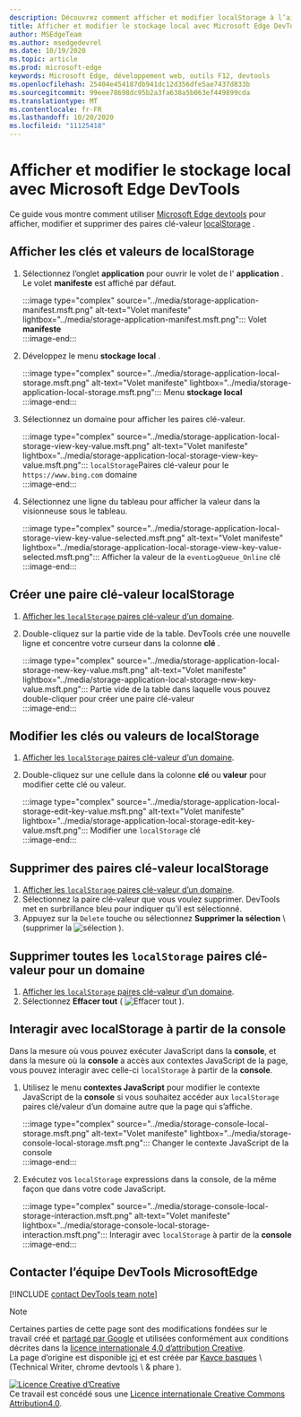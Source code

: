 ```yaml
---
description: Découvrez comment afficher et modifier localStorage à l’aide du volet stockage local et de la console.
title: Afficher et modifier le stockage local avec Microsoft Edge DevTools
author: MSEdgeTeam
ms.author: msedgedevrel
ms.date: 10/19/2020
ms.topic: article
ms.prod: microsoft-edge
keywords: Microsoft Edge, développement web, outils F12, devtools
ms.openlocfilehash: 25404e454187db941dc12d356dfe5ae7437d833b
ms.sourcegitcommit: 99eee78698dc95b2a3fa638a5b063ef449899cda
ms.translationtype: MT
ms.contentlocale: fr-FR
ms.lasthandoff: 10/20/2020
ms.locfileid: "11125418"
---
```

<!-- Copyright Kayce Basques 

   Licensed under the Apache License, Version 2.0 (the "License");
   you may not use this file except in compliance with the License.
   You may obtain a copy of the License at

       https://www.apache.org/licenses/LICENSE-2.0

   Unless required by applicable law or agreed to in writing, software
   distributed under the License is distributed on an "AS IS" BASIS,
   WITHOUT WARRANTIES OR CONDITIONS OF ANY KIND, either express or implied.
   See the License for the specific language governing permissions and
   limitations under the License.  -->  

# Afficher et modifier le stockage local avec Microsoft Edge DevTools  

Ce guide vous montre comment utiliser [Microsoft Edge devtools][MicrosoftEdgeDevTools] pour afficher, modifier et supprimer des paires clé-valeur [localStorage][MDNWindowsLocalStorage] .  

## Afficher les clés et valeurs de localStorage  

1.  Sélectionnez l’onglet **application** pour ouvrir le volet de l' **application** .  Le volet **manifeste** est affiché par défaut.  
    
    :::image type="complex" source="../media/storage-application-manifest.msft.png" alt-text="Volet manifeste" lightbox="../media/storage-application-manifest.msft.png":::
       Volet **manifeste**  
    :::image-end:::  
    
1.  Développez le menu **stockage local** .  
    
    :::image type="complex" source="../media/storage-application-local-storage.msft.png" alt-text="Volet manifeste" lightbox="../media/storage-application-local-storage.msft.png":::
       Menu **stockage local**  
    :::image-end:::  
    
1.  Sélectionnez un domaine pour afficher les paires clé-valeur.  
    
    :::image type="complex" source="../media/storage-application-local-storage-view-key-value.msft.png" alt-text="Volet manifeste" lightbox="../media/storage-application-local-storage-view-key-value.msft.png":::
       `localStorage`Paires clé-valeur pour le `https://www.bing.com` domaine  
    :::image-end:::  
    
1.  Sélectionnez une ligne du tableau pour afficher la valeur dans la visionneuse sous le tableau.  
    
    :::image type="complex" source="../media/storage-application-local-storage-view-key-value-selected.msft.png" alt-text="Volet manifeste" lightbox="../media/storage-application-local-storage-view-key-value-selected.msft.png":::
       Afficher la valeur de la `eventLogQueue_Online` clé  
    :::image-end:::  
    
## Créer une paire clé-valeur localStorage  

1.  [Afficher les `localStorage` paires clé-valeur d’un domaine](#view-localstorage-keys-and-values).  
1.  Double-cliquez sur la partie vide de la table.  DevTools crée une nouvelle ligne et concentre votre curseur dans la colonne **clé** .  
    
    :::image type="complex" source="../media/storage-application-local-storage-new-key-value.msft.png" alt-text="Volet manifeste" lightbox="../media/storage-application-local-storage-new-key-value.msft.png":::
       Partie vide de la table dans laquelle vous pouvez double-cliquer pour créer une paire clé-valeur  
    :::image-end:::  
    
## Modifier les clés ou valeurs de localStorage  

1.  [Afficher les `localStorage` paires clé-valeur d’un domaine](#view-localstorage-keys-and-values).  
1.  Double-cliquez sur une cellule dans la colonne **clé** ou **valeur** pour modifier cette clé ou valeur.  
    
    :::image type="complex" source="../media/storage-application-local-storage-edit-key-value.msft.png" alt-text="Volet manifeste" lightbox="../media/storage-application-local-storage-edit-key-value.msft.png":::
       Modifier une `localStorage` clé  
    :::image-end:::  
    
## Supprimer des paires clé-valeur localStorage  

1.  [Afficher les `localStorage` paires clé-valeur d’un domaine](#view-localstorage-keys-and-values).  
1.  Sélectionnez la paire clé-valeur que vous voulez supprimer.  DevTools met en surbrillance bleu pour indiquer qu’il est sélectionné.  
1.  Appuyez sur la `Delete` touche ou sélectionnez **Supprimer la sélection** \ (supprimer la ![ sélection ][ImageDeleteIcon] ).  
    
## Supprimer toutes les `localStorage` paires clé-valeur pour un domaine  

1.  [Afficher les `localStorage` paires clé-valeur d’un domaine](#view-localstorage-keys-and-values).  
1.  Sélectionnez **Effacer tout** ( ![ Effacer tout ][ImageClearIcon] ).  
    
## Interagir avec localStorage à partir de la console  

Dans la mesure où vous pouvez exécuter JavaScript dans la **console**, et dans la mesure où la **console** a accès aux contextes JavaScript de la page, vous pouvez interagir avec celle-ci `localStorage` à partir de la **console**.  

1.  Utilisez le menu **contextes JavaScript** pour modifier le contexte JavaScript de la **console** si vous souhaitez accéder aux `localStorage` paires clé/valeur d’un domaine autre que la page qui s’affiche.  
    
    :::image type="complex" source="../media/storage-console-local-storage.msft.png" alt-text="Volet manifeste" lightbox="../media/storage-console-local-storage.msft.png":::
       Changer le contexte JavaScript de la console  
    :::image-end:::  
    
1.  Exécutez vos `localStorage` expressions dans la console, de la même façon que dans votre code JavaScript.  
    
    :::image type="complex" source="../media/storage-console-local-storage-interaction.msft.png" alt-text="Volet manifeste" lightbox="../media/storage-console-local-storage-interaction.msft.png":::
       Interagir avec `localStorage` à partir de la **console**  
    :::image-end:::  
    
## Contacter l’équipe DevTools MicrosoftEdge  

[!INCLUDE [contact DevTools team note](../includes/contact-devtools-team-note.md)]  

<!-- image links -->  

[ImageClearIcon]: ../media/clear-icon.msft.png  
[ImageDeleteIcon]: ../media/delete-icon.msft.png  

<!-- links -->  

[MicrosoftEdgeDevTools]: ../../devtools-guide-chromium.md "Outils de développement Microsoft Edge (chrome) | Documents Microsoft"  

[MDNWindowsLocalStorage]: https://developer.mozilla.org/docs/Web/API/Window/localStorage "Window. localStorage | MDN"  

> [!NOTE]
> Certaines parties de cette page sont des modifications fondées sur le travail créé et [partagé par Google][GoogleSitePolicies] et utilisées conformément aux conditions décrites dans la [licence internationale 4,0 d’attribution Creative][CCA4IL].  
> La page d’origine est disponible [ici](https://developers.google.com/web/tools/chrome-devtools/storage/localstorage) et est créée par [Kayce basques][KayceBasques] \ (Technical Writer, chrome devtools \ & phare \).  

[![Licence Creative d’Creative][CCby4Image]][CCA4IL]  
Ce travail est concédé sous une [Licence internationale Creative Commons Attribution4.0][CCA4IL].  

[CCA4IL]: https://creativecommons.org/licenses/by/4.0  
[CCby4Image]: https://i.creativecommons.org/l/by/4.0/88x31.png  
[GoogleSitePolicies]: https://developers.google.com/terms/site-policies  
[KayceBasques]: https://developers.google.com/web/resources/contributors/kaycebasques  
